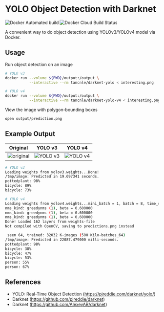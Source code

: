 # YOLO Object Detection with Darknet

![Docker Automated build](https://img.shields.io/docker/cloud/automated/tancnle/darknet-yolo.svg?style=popout-square)
![Docker Cloud Build Status](https://img.shields.io/docker/cloud/build/tancnle/darknet-yolo.svg?style=popout-square)

A convenient way to do object detection using YOLOv3/YOLOv4 model via Docker.

## Usage

Run object detection on an image

```bash
# YOLO v3
docker run --volume ${PWD}/output:/output \
           --interactive --rm tancnle/darknet-yolo < interesting.png

# YOLO v4
docker run --volume ${PWD}/output:/output \
           --interactive --rm tancnle/darknet-yolo-v4 < interesting.png
```

View the image with polygon-bounding boxes

```bash
open output/prediction.png
```

## Example Output

| Original | YOLO v3 | YOLO v4 |
| :-: | :-: | :-: |
| ![original](https://github.com/tancnle/docker-darknet/raw/master/examples/storefront.jpg) | ![YOLO v3](https://github.com/tancnle/docker-darknet/raw/master/examples/detected-storefront.jpg) | ![YOLO v4](https://github.com/tancnle/docker-darknet/raw/master/examples/detected-storefront-v4.jpg) |

```bash
# YOLO v3
Loading weights from yolov3.weights...Done!
/tmp/image: Predicted in 19.697341 seconds.
pottedplant: 98%
bicycle: 89%
bicycle: 73%

# YOLO v4
Loading weights from yolov4.weights...mini_batch = 1, batch = 8, time_steps = 1, train = 0
nms_kind: greedynms (1), beta = 0.600000
nms_kind: greedynms (1), beta = 0.600000
nms_kind: greedynms (1), beta = 0.600000
Done! Loaded 162 layers from weights-file
Not compiled with OpenCV, saving to predictions.png instead

 seen 64, trained: 32032 K-images (500 Kilo-batches_64)
/tmp/image: Predicted in 22087.479000 milli-seconds.
pottedplant: 98%
bicycle: 38%
bicycle: 47%
bicycle: 53%
person: 55%
person: 67%
```

## References
* YOLO: Real-Time Object Detection (https://pjreddie.com/darknet/yolo/)
* Darknet (https://github.com/pjreddie/darknet)
* Darknet (https://github.com/AlexeyAB/darknet)
